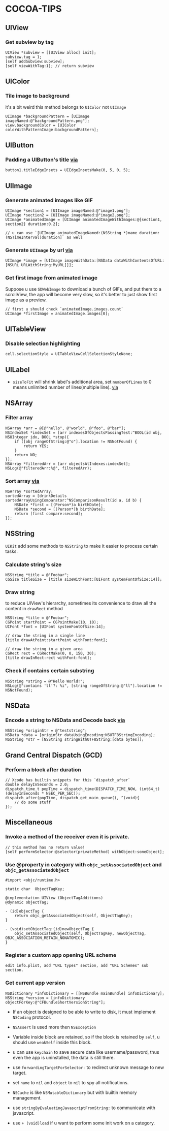 COCOA-TIPS
==========

UIView
------

### Get subview by tag
```
UIView *subview = [[UIView alloc] init];
subview.tag = 1;
[self addSubview:subview];
[self viewWithTag:1]; // return subview
```

UIColor
-------

### Tile image to background
it's a bit weird this method belongs to `UIColor` not `UIImage`
```
UIImage *backgroundPattern = [UIImage imageNamed:@"backgroundPattern.png"];
view.backgroundColor = [UIColor colorWithPatternImage:backgroundPattern];
```


UIButton
--------

### Padding a UIButton's title [via](http://blog.daveworld.net/2011/03/how-to-add-padding-to-uibuttons-title.html)
```
button1.titleEdgeInsets = UIEdgeInsetsMake(0, 5, 0, 5);
```


UIImage
-------

### Generate animated images like GIF
```
UIImage *section1 = [UIImage imageNamed:@"image1.png"];
UIImage *section2 = [UIImage imageNamed:@"image2.png"];
UIImage *animatedImage = [UIImage animatedImageWithImages:@{section1, section2} duration:0.2];

// u can use `[UIImage animatedImageNamed:(NSString *)name duration:(NSTimeInterval)duration]` as well
```

### Generate `UIImage` by url [via](http://stackoverflow.com/a/2782491/94962)
```
UIImage *image = [UIImage imageWithData:[NSData dataWithContentsOfURL:[NSURL URLWithString:MyURL]]];
```

### Get first image from animated image
Suppose u use `SDWebImage` to download a bunch of GIFs, and put them to a scrollView, the app will become very slow, so it's better to just show first image as a preview.

```
// first u should check `animatedImage.images.count`
UIImage *firstImage = animatedImage.images[0];
```

UITableView
-----------

### Disable selection highlighting
```
cell.selectionStyle = UITableViewCellSelectionStyleNone;
```


UILabel
-------

* `sizeToFit` will shrink label's additional area, set `numberOfLines` to 0 means unlimited number of lines(multiple line). [via](http://stackoverflow.com/q/1054558/94962)


NSArray
-------

### Filter array
```
NSArray *arr = @[@"hello", @"world", @"foo", @"bar"];
NSIndexSet *indexSet = [arr indexesOfObjectsPassingTest:^BOOL(id obj, NSUInteger idx, BOOL *stop){
	if ([obj rangeOfString:@"o"].location != NSNotFound) {
		return YES;
	}
	return NO;
}];
NSArray *filteredArr = [arr objectsAtIndexes:indexSet];
NSLog(@"filteredArr:%@", filteredArr);
```

### Sort array [via](http://stackoverflow.com/a/805589/94962)
```
NSArray *sortedArray;
sortedArray = [drinkDetails sortedArrayUsingComparator:^NSComparisonResult(id a, id b) {
    NSDate *first = [(Person*)a birthDate];
    NSDate *second = [(Person*)b birthDate];
    return [first compare:second];
}];
```


NSString
--------

`UIKit` add some methods to `NSString` to make it easier to process certain tasks.

### Calculate string's size
```
NSString *title = @"Foobar";
CGSize titleSize = [title sizeWithFont:[UIFont systemFontOfSize:14]];
```

### Draw string
to reduce UIView's hierarchy, sometimes its convenience to draw all the content in `drawRect` method
```
NSString *title = @"Foobar";
CGPoint startPoint = CGPointMake(10, 10);
UIFont *font = [UIFont systemFontOfSize:14];

// draw the string in a single line
[title drawAtPoint:startPoint withFont:font];

// draw the string in a given area
CGRect rect = CGRectMake(0, 0, 150, 30);
[title drawInRect:rect withFont:font];
```

### Check if contains certain substring
```
NSString *string = @"Hello World!";
NSLog(@"contains 'll'?: %i", [string rangeOfString:@"ll"].location != NSNotFound);
```


NSData
------

### Encode a string to NSData and Decode back [via](http://stackoverflow.com/q/901357/94962)
```
NSString *originStr = @"teststring";
NSData *data = [originStr dataUsingEncoding:NSUTF8StringEncoding];
NSString *str = [NSString stringWithUTF8String:[data bytes]];
```


Grand Central Dispatch (GCD)
----------------------------

### Perform a block after duration
```
// Xcode has builtin snippets for this `dispatch_after` 
double delayInSeconds = 2.0;
dispatch_time_t popTime = dispatch_time(DISPATCH_TIME_NOW, (int64_t)(delayInSeconds * NSEC_PER_SEC));
dispatch_after(popTime, dispatch_get_main_queue(), ^(void){
	// do some stuff
});
```


Miscellaneous
-------------

### Invoke a method of the receiver even it is private.
```
// this method has no return value!
[self performSelector:@selector(privateMethod) withObject:someObject];
```

### Use @property in category with `objc_setAssociatedObject` and  `objc_getAssociatedObject`
```
#import <objc/runtime.h>

static char  ObjectTagKey;

@implementation UIView (ObjectTagAdditions)
@dynamic objectTag;

- (id)objectTag {
    return objc_getAssociatedObject(self, ObjectTagKey);
}

- (void)setObjectTag:(id)newObjectTag {
    objc_setAssociatedObject(self, ObjectTagKey, newObjectTag, OBJC_ASSOCIATION_RETAIN_NONATOMIC);
}
```

### Register a custom app opening URL scheme

```
edit info.plist, add "URL types" section, add "URL Schemes" sub section.
```

### Get current app version

```
NSDictionary *infoDictionary = [[NSBundle mainBundle] infoDictionary];
NSString *version = [infoDictionary objectForKey:@"CFBundleShortVersionString"];
```

* If an object is designed to be able to write to disk, it must implement `NSCoding` protocol.

* `NSAssert` is used more then `NSException`

* Variable inside block are retained, so if the block is retained by `self`, u should use `weakSelf` inside this block.

* u can use `keychain` to save secure data like username/password, thus even the app is uninstalled, the data is still there.

* use `forwardingTargetForSelector:` to redirect unknown message to new target.

* set `name` to `nil` and `object` to `nil` to spy all notifications.

* `NSCache` is like `NSMutableDictionary` but with builtin memory management.

* use `stringByEvaluatingJavascriptFromString:` to communicate with javascript.

* use `+ (void)load` if u want to perform some init work on a category.
